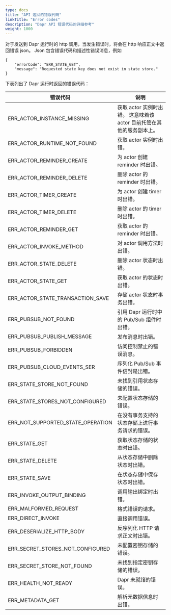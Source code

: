 ```yaml
---
type: docs
title: "API 返回的错误代码"
linkTitle: "Error codes"
description: "Dapr API 错误代码的详细参考"
weight: 1000
---
```


对于发送到 Dapr 运行时的 http 调用，当发生错误时，将会在 http 响应正文中返回错误 json。 Json 包含错误代码和描述性错误消息，例如
```
{
    "errorCode": "ERR_STATE_GET",
    "message": "Requested state key does not exist in state store."
}
```

下表列出了 Dapr 运行时返回的错误代码：

| 错误代码                                  | 说明                                         |
| ------------------------------------- | ------------------------------------------ |
| ERR_ACTOR_INSTANCE_MISSING          | 获取 actor 实例时出错。 这意味着该 actor 目前托管在其他的服务副本上。 |
| ERR_ACTOR_RUNTIME_NOT_FOUND       | 获取 actor 实例时出错。                            |
| ERR_ACTOR_REMINDER_CREATE           | 为 actor 创建 reminder 时出错。                   |
| ERR_ACTOR_REMINDER_DELETE           | 删除 actor 的 reminder 时出错。                   |
| ERR_ACTOR_TIMER_CREATE              | 为 actor 创建 timer 时出错。                      |
| ERR_ACTOR_TIMER_DELETE              | 删除 actor 的 timer 时出错。                      |
| ERR_ACTOR_REMINDER_GET              | 获取 actor 的 reminder 时出错。                   |
| ERR_ACTOR_INVOKE_METHOD             | 对 actor 调用方法时出错。                           |
| ERR_ACTOR_STATE_DELETE              | 删除 actor 状态时出错。                            |
| ERR_ACTOR_STATE_GET                 | 获取 actor 的状态时出错。                           |
| ERR_ACTOR_STATE_TRANSACTION_SAVE  | 存储 actor 状态时事务出错。                          |
| ERR_PUBSUB_NOT_FOUND                | 引用 Dapr 运行时中的 Pub/Sub 组件时出错。               |
| ERR_PUBSUB_PUBLISH_MESSAGE          | 发布消息时出错。                                   |
| ERR_PUBSUB_FORBIDDEN                | 访问控制禁止的错误消息。                               |
| ERR_PUBSUB_CLOUD_EVENTS_SER       | 序列化 Pub/Sub 事件信封是出错。                       |
| ERR_STATE_STORE_NOT_FOUND         | 未找到引用状态存储的错误。                              |
| ERR_STATE_STORES_NOT_CONFIGURED   | 未配置状态存储的错误。                                |
| ERR_NOT_SUPPORTED_STATE_OPERATION | 在没有事务支持的状态存储上进行事务请求的错误。                    |
| ERR_STATE_GET                       | 获取状态存储的状态时出错。                              |
| ERR_STATE_DELETE                    | 从状态存储中删除状态时出错。                             |
| ERR_STATE_SAVE                      | 在状态存储中保存状态时出错。                             |
| ERR_INVOKE_OUTPUT_BINDING           | 调用输出绑定时出错。                                 |
| ERR_MALFORMED_REQUEST               | 格式错误的请求。                                   |
| ERR_DIRECT_INVOKE                   | 直接调用错误。                                    |
| ERR_DESERIALIZE_HTTP_BODY           | 反序列化 HTTP 请求正文时出错。                         |
| ERR_SECRET_STORES_NOT_CONFIGURED  | 未配置密钥存储的错误。                                |
| ERR_SECRET_STORE_NOT_FOUND        | 未找到指定密钥存储的错误。                              |
| ERR_HEALTH_NOT_READY                | Dapr 未就绪的错误。                               |
| ERR_METADATA_GET                    | 解析元数据信息时出错。                                |
